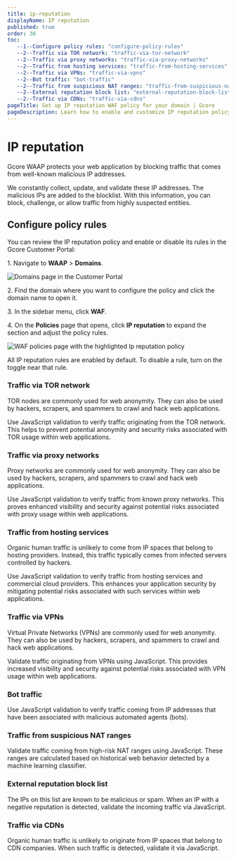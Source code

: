 ```yaml
---
title: ip-reputation
displayName: IP reputation
published: true
order: 30
toc:
   --1--Configure policy rules: "configure-policy-rules"
   --2--Traffic via TOR network: "traffic-via-tor-network"
   --2--Traffic via proxy networks: "traffic-via-proxy-networks"
   --2--Traffic from hosting services: "traffic-from-hosting-services"
   --2--Traffic via VPNs: "traffic-via-vpns"
   --2--Bot traffic: "bot-traffic"
   --2--Traffic from suspicious NAT ranges: "traffic-from-suspicious-nat-ranges"
   --2--External reputation block list: "external-reputation-block-list"
   --2--Traffic via CDNs: "traffic-via-cdns"     
pageTitle: Set up IP reputation WAF policy for your domain | Gcore
pageDescription: Learn how to enable and customize IP reputation policy.
---
```

# IP reputation

Gcore WAAP protects your web application by blocking traffic that comes from well-known malicious IP addresses.  

We constantly collect, update, and validate these IP addresses. The malicious IPs are added to the blocklist. With this information, you can block, challenge, or allow traffic from highly suspected entities.  

## Configure policy rules 

You can review the IP reputation policy and enable or disable its rules in the Gcore Customer Portal: 

1\. Navigate to **WAAP** > **Domains**. 

<img src="https://assets.gcore.pro/docs/waap/waap-policies/ip-reputation/domains-page.png" alt="Domains page in the Customer Portal">

2\. Find the domain where you want to configure the policy and click the domain name to open it.  

3\. In the sidebar menu, click **WAF**. 

4\. On the **Policies** page that opens, click **IP reputation** to expand the section and adjust the policy rules. 

<img src="https://assets.gcore.pro/docs/waap/waap-policies/ip-reputation/ip-reputation.png" alt="WAF policies page with the highlighted Ip reputation policy">

<alert-element type="info" title="Info">

All IP reputation rules are enabled by default. To disable a rule, turn on the toggle near that rule. 

</alert-element>

### Traffic via TOR network 

TOR nodes are commonly used for web anonymity. They can also be used by hackers, scrapers, and spammers to crawl and hack web applications. 

Use JavaScript validation to verify traffic originating from the TOR network. This helps to prevent potential anonymity and security risks associated with TOR usage within web applications. 

### Traffic via proxy networks 

Proxy networks are commonly used for web anonymity. They can also be used by hackers, scrapers, and spammers to crawl and hack web applications. 

Use JavaScript validation to verify traffic from known proxy networks. This proves enhanced visibility and security against potential risks associated with proxy usage within web applications. 

### Traffic from hosting services 

Organic human traffic is unlikely to come from IP spaces that belong to hosting providers. Instead, this traffic typically comes from infected servers controlled by hackers. 

Use JavaScript validation to verify traffic from hosting services and commercial cloud providers. This enhances your application security by mitigating potential risks associated with such services within web applications. 

### Traffic via VPNs 

Virtual Private Networks (VPNs) are commonly used for web anonymity. They can also be used by hackers, scrapers, and spammers to crawl and hack web applications. 

Validate traffic originating from VPNs using JavaScript. This provides increased visibility and security against potential risks associated with VPN usage within web applications. 

### Bot traffic 

Use JavaScript validation to verify traffic coming from IP addresses that have been associated with malicious automated agents (bots). 

### Traffic from suspicious NAT ranges 

Validate traffic coming from high-risk NAT ranges using JavaScript. These ranges are calculated based on historical web behavior detected by a machine learning classifier. 

### External reputation block list 

The IPs on this list are known to be malicious or spam. When an IP with a negative reputation is detected, validate the incoming traffic via JavaScript. 

### Traffic via CDNs 

Organic human traffic is unlikely to originate from IP spaces that belong to CDN companies. When such traffic is detected, validate it via JavaScript. 